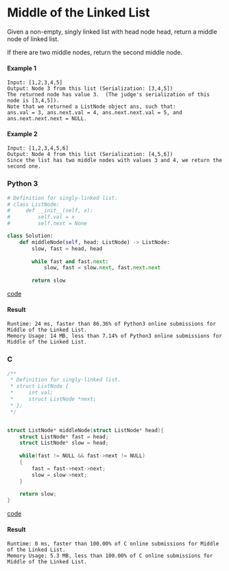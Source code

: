 # Middle of the Linked List
Given a non-empty, singly linked list with head node head, return a middle node of linked list.

If there are two middle nodes, return the second middle node.

#### Example 1
```
Input: [1,2,3,4,5]
Output: Node 3 from this list (Serialization: [3,4,5])
The returned node has value 3.  (The judge's serialization of this node is [3,4,5]).
Note that we returned a ListNode object ans, such that:
ans.val = 3, ans.next.val = 4, ans.next.next.val = 5, and ans.next.next.next = NULL.
```

#### Example 2
```
Input: [1,2,3,4,5,6]
Output: Node 4 from this list (Serialization: [4,5,6])
Since the list has two middle nodes with values 3 and 4, we return the second one.
```

### Python 3
```python
# Definition for singly-linked list.
# class ListNode:
#     def __init__(self, x):
#         self.val = x
#         self.next = None

class Solution:
    def middleNode(self, head: ListNode) -> ListNode:
        slow, fast = head, head
        
        while fast and fast.next:
            slow, fast = slow.next, fast.next.next
            
        return slow
```
[code](Python%203/876.py)

#### Result
```
Runtime: 24 ms, faster than 86.36% of Python3 online submissions for Middle of the Linked List.
Memory Usage: 14 MB, less than 7.14% of Python3 online submissions for Middle of the Linked List.
```


### C
```C
/**
 * Definition for singly-linked list.
 * struct ListNode {
 *     int val;
 *     struct ListNode *next;
 * };
 */


struct ListNode* middleNode(struct ListNode* head){
    struct ListNode* fast = head;
    struct ListNode* slow = head;
    
    while(fast != NULL && fast->next != NULL)
    {
        fast = fast->next->next;
        slow = slow->next;
    }
    
    return slow;
}
```
[code](C/876.c)

#### Result
```
Runtime: 0 ms, faster than 100.00% of C online submissions for Middle of the Linked List.
Memory Usage: 5.3 MB, less than 100.00% of C online submissions for Middle of the Linked List.
```
